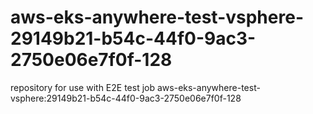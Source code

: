 # aws-eks-anywhere-test-vsphere-29149b21-b54c-44f0-9ac3-2750e06e7f0f-128
repository for use with E2E test job aws-eks-anywhere-test-vsphere:29149b21-b54c-44f0-9ac3-2750e06e7f0f-128
